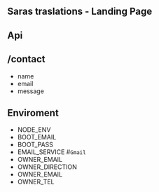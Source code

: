 ## Saras traslations - Landing Page

## Api

## /contact
 
 * name
 * email
 * message

## Enviroment 
  * NODE_ENV
  * BOOT_EMAIL
  * BOOT_PASS
  * EMAIL_SERVICE #`Gmail`
  * OWNER_EMAIL
  * OWNER_DIRECTION
  * OWNER_EMAIL
  * OWNER_TEL

